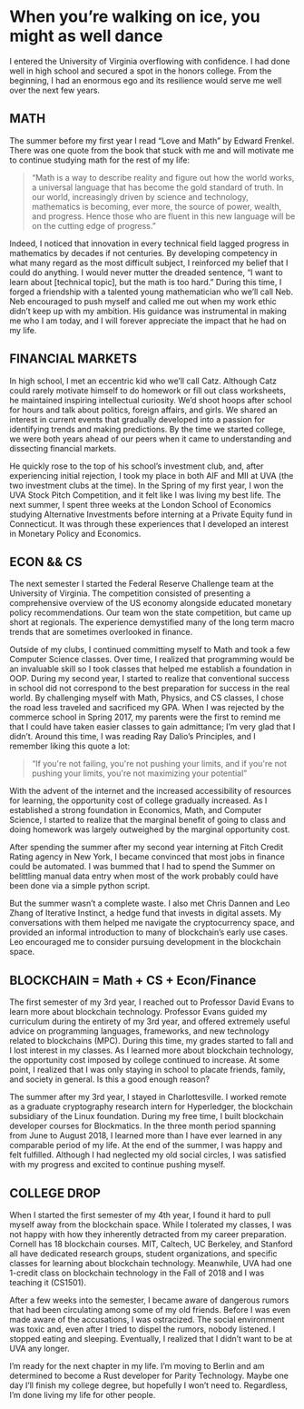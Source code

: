 # When you’re walking on ice, you might as well dance

I entered the University of Virginia overflowing with confidence. I had done well in high school and secured a spot in the honors college. From the beginning, I had an enormous ego and its resilience would serve me well over the next few years.

## MATH
The summer before my first year I read “Love and Math” by Edward Frenkel. There was one quote from the book that stuck with me and will motivate me to continue studying math for the rest of my life:
> “Math is a way to describe reality and figure out how the world works, a universal language that has become the gold standard of truth. In our world, increasingly driven by science and technology, mathematics is becoming, ever more, the source of power, wealth, and progress. Hence those who are fluent in this new language will be on the cutting edge of progress.”

Indeed, I noticed that innovation in every technical field lagged progress in mathematics by decades if not centuries. By developing competency in what many regard as the most difficult subject, I reinforced my belief that I could do anything. I would never mutter the dreaded sentence, “I want to learn about [technical topic], but the math is too hard.” During this time, I forged a friendship with a talented young mathematician who we’ll call Neb. Neb encouraged to push myself and called me out when my work ethic didn’t keep up with my ambition. His guidance was instrumental in making me who I am today, and I will forever appreciate the impact that he had on my life.

## FINANCIAL MARKETS
In high school, I met an eccentric kid who we’ll call Catz. Although Catz could rarely motivate himself to do homework or fill out class worksheets, he maintained inspiring intellectual curiosity. We’d shoot hoops after school for hours and talk about politics, foreign affairs, and girls. We shared an interest in current events that gradually developed into a passion for identifying trends and making predictions. By the time we started college, we were both years ahead of our peers when it came to understanding and dissecting financial markets. 

He quickly rose to the top of his school’s investment club, and, after experiencing initial rejection, I took my place in both AIF and MII at UVA (the two investment clubs at the time). In the Spring of my first year, I won the UVA Stock Pitch Competition, and it felt like I was living my best life. The next summer, I spent three weeks at the London School of Economics studying Alternative Investments before interning at a Private Equity fund in Connecticut. It was through these experiences that I developed an interest in Monetary Policy and Economics. 

## ECON && CS
The next semester I started the Federal Reserve Challenge team at the University of Virginia. The competition consisted of presenting a comprehensive overview of the US economy alongside educated monetary policy recommendations. Our team won the state competition, but came up short at regionals. The experience demystified many of the long term macro trends that are sometimes overlooked in finance.

Outside of my clubs, I continued committing myself to Math and took a few Computer Science classes. Over time, I realized that programming would be an invaluable skill so I took classes that helped me establish a foundation in OOP.  During my second year, I started to realize that conventional success in school did not correspond to the best preparation for success in the real world. By challenging myself with Math, Physics, and CS classes, I chose the road less traveled and sacrificed my GPA. When I was rejected by the commerce school in Spring 2017, my parents were the first to remind me that I could have taken easier classes to gain admittance; I’m very glad that I didn’t. Around this time, I was reading Ray Dalio’s Principles, and I remember liking this quote a lot:
> “If you're not failing, you're not pushing your limits, and if you're not pushing your limits, you're not maximizing your potential”

With the advent of the internet and the increased accessibility of resources for learning, the opportunity cost of college gradually increased. As I established a strong foundation in Economics, Math, and Computer Science, I started to realize that the marginal benefit of going to class and doing homework was largely outweighed by the marginal opportunity cost. 

After spending the summer after my second year interning at Fitch Credit Rating agency in New York, I became convinced that most jobs in finance could be automated. I was bummed that I had to spend the Summer on belittling manual data entry when most of the work probably could have been done via a simple python script. 

But the summer wasn’t a complete waste. I also met Chris Dannen and Leo Zhang of Iterative Instinct, a hedge fund that invests in digital assets. My conversations with them helped me navigate the cryptocurrency space, and provided an informal introduction to many of blockchain’s early use cases. Leo encouraged me to consider pursuing development in the blockchain space.

## BLOCKCHAIN = Math + CS + Econ/Finance
The first semester of my 3rd year, I reached out to Professor David Evans to learn more about blockchain technology. Professor Evans guided my curriculum during the entirety of my 3rd year, and offered extremely useful advice on programming languages, frameworks, and new technology related to blockchains (MPC). During this time, my grades started to fall and I lost interest in my classes. As I learned more about blockchain technology, the opportunity cost imposed by college continued to increase. At some point, I realized that I was only staying in school to placate friends, family, and society in general. Is this a good enough reason?

The summer after my 3rd year, I stayed in Charlottesville. I worked remote as a graduate cryptography research intern for Hyperledger, the blockchain subsidiary of the Linux foundation. During my free time, I built blockchain developer courses for Blockmatics. In the three month period spanning from June to August 2018, I learned more than I have ever learned in any comparable period of my life. At the end of the summer, I was happy and felt fulfilled. Although I had neglected my old social circles, I was satisfied with my progress and excited to continue pushing myself.

## COLLEGE DROP
When I started the first semester of my 4th year, I found it hard to pull myself away from the blockchain space. While I tolerated my classes, I was not happy with how they inherently detracted from my career preparation. Cornell has 18 blockchain courses. MIT, Caltech, UC Berkeley, and Stanford all have dedicated research groups, student organizations, and specific classes for learning about blockchain technology. Meanwhile, UVA had one 1-credit class on blockchain technology in the Fall of 2018 and I was teaching it (CS1501). 

After a few weeks into the semester, I became aware of dangerous rumors that had been circulating among some of my old friends. Before I was even made aware of the accusations, I was ostracized. The social environment was toxic and, even after I tried to dispel the rumors, nobody listened. I stopped eating and sleeping. Eventually, I realized that I didn’t want to be at UVA any longer.

I’m ready for the next chapter in my life. I’m moving to Berlin and am determined to become a Rust developer for Parity Technology. Maybe one day I’ll finish my college degree, but hopefully I won’t need to. Regardless, I’m done living my life for other people. 
